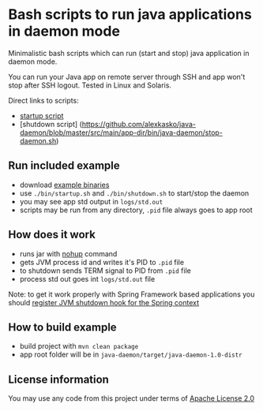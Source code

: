 Bash scripts to run java applications in daemon mode
====================================================

Minimalistic bash scripts which can run (start and stop) java application in daemon mode.

You can run your Java app on remote server through SSH and app won't stop after SSH logout. Tested in Linux and Solaris.

Direct links to scripts:

 * [startup script](https://github.com/alexkasko/java-daemon/blob/master/src/main/app-dir/bin/java-daemon/start-daemon.sh)
 * [shutdown script] (https://github.com/alexkasko/java-daemon/blob/master/src/main/app-dir/bin/java-daemon/stop-daemon.sh)

Run included example
--------------------

 * download [example binaries](https://github.com/downloads/alexkasko/java-daemon/java-daemon-1.0-distr.tar.gz)
 * use `./bin/startup.sh` and `./bin/shutdown.sh` to start/stop the daemon
 * you may see app std output in `logs/std.out`
 * scripts may be run from any directory, `.pid` file always goes to app root

How does it work
----------------

 * runs jar with [nohup](http://en.wikipedia.org/wiki/Nohup) command
 * gets JVM process id and writes it's PID to `.pid` file
 * to shutdown sends TERM signal to PID from `.pid` file
 * process std out goes int `logs/std.out` file

Note: to get it work properly with Spring Framework based applications you should [register JVM shutdown hook for the Spring context](http://static.springsource.org/spring/docs/3.1.x/javadoc-api/org/springframework/context/support/AbstractApplicationContext.html#registerShutdownHook%28%29)

How to build example
--------------------

 * build project with `mvn clean package`
 * app root folder will be in `java-daemon/target/java-daemon-1.0-distr`

License information
--------------------
You may use any code from this project under terms of [Apache License 2.0](http://www.apache.org/licenses/LICENSE-2.0)